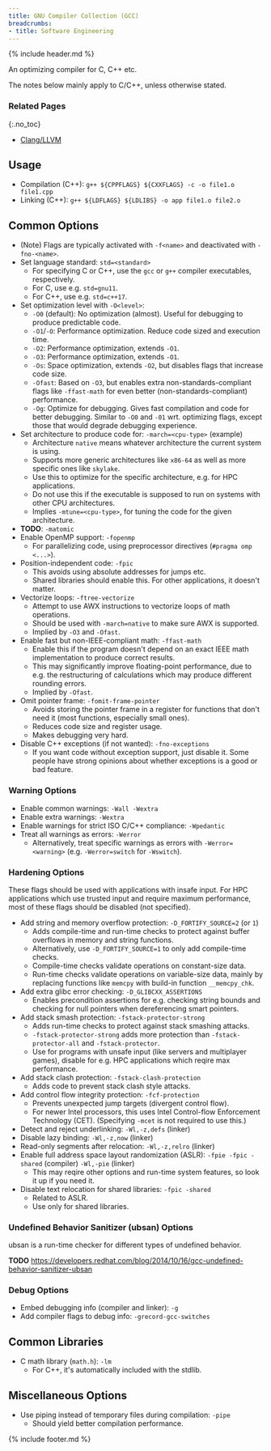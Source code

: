 ```yaml
---
title: GNU Compiler Collection (GCC)
breadcrumbs:
- title: Software Engineering
---
```

{% include header.md %}

An optimizing compiler for C, C++ etc.

The notes below mainly apply to C/C++, unless otherwise stated.

### Related Pages
{:.no_toc}

- [Clang/LLVM](../clang-llvm/)

## Usage

- Compilation (C++): `g++ ${CPPFLAGS} ${CXXFLAGS} -c -o file1.o file1.cpp`
- Linking (C++): `g++ ${LDFLAGS} ${LDLIBS} -o app file1.o file2.o`

## Common Options

- (Note) Flags are typically activated with `-f<name>` and deactivated with `-fno-<name>`.
- Set language standard: `std=<standard>`
    - For specifying C or C++, use the `gcc` or `g++` compiler executables, respectively.
    - For C, use e.g. `std=gnu11`.
    - For C++, use e.g. `std=c++17`.
- Set optimization level with `-O<level>`:
    - `-O0` (default): No optimization (almost). Useful for debugging to produce predictable code.
    - `-O1`/`-O`: Performance optimization. Reduce code sized and execution time.
    - `-O2`: Performance optimization, extends `-O1`.
    - `-O3`: Performance optimization, extends `-O1`.
    - `-Os`: Space optimization, extends `-O2`, but disables flags that increase code size.
    - `-Ofast`: Based on `-O3`, but enables extra non-standards-compliant flags like `-ffast-math` for even better (non-standards-compliant) performance.
    - `-Og`: Optimize for debugging. Gives fast compilation and code for better debugging. Similar to `-O0` and `-01` wrt. optimizing flags, except those that would degrade debugging experience.
- Set architecture to produce code for: `-march=<cpu-type>` (example)
    - Architecture `native` means whatever architecture the current system is using.
    - Supports more generic architectures like `x86-64` as well as more specific ones like `skylake`.
    - Use this to optimize for the specific architecture, e.g. for HPC applications.
    - Do not use this if the executable is supposed to run on systems with other CPU architectures.
    - Implies `-mtune=<cpu-type>`, for tuning the code for the given architecture.
- **TODO**: `-matomic`
- Enable OpenMP support: `-fopenmp`
    - For parallelizing code, using preprocessor directives (`#pragma omp <...>`).
- Position-independent code: `-fpic`
    - This avoids using absolute addresses for jumps etc.
    - Shared libraries should enable this. For other applications, it doesn't matter.
- Vectorize loops: `-ftree-vectorize`
    - Attempt to use AWX instructions to vectorize loops of math operations.
    - Should be used with `-march=native` to make sure AWX is supported.
    - Implied by `-O3` and `-Ofast`.
- Enable fast but non-IEEE-compliant math: `-ffast-math`
    - Enable this if the program doesn't depend on an exact IEEE math implementation to produce correct results.
    - This may significantly improve floating-point performance, due to e.g. the restructuring of calculations which may produce different rounding errors.
    - Implied by `-Ofast`.
- Omit pointer frame: `-fomit-frame-pointer`
    - Avoids storing the pointer frame in a register for functions that don't need it (most functions, especially small ones).
    - Reduces code size and register usage.
    - Makes debugging very hard.
- Disable C++ exceptions (if not wanted): `-fno-exceptions`
    - If you want code without exception support, just disable it. Some people have strong opinions about whether exceptions is a good or bad feature.

### Warning Options

- Enable common warnings: `-Wall -Wextra`
- Enable extra warnings: `-Wextra`
- Enable warnings for strict ISO C/C++ compliance: `-Wpedantic`
- Treat all warnings as errors: `-Werror`
    - Alternatively, treat specific warnings as errors with `-Werror=<warning>` (e.g. `-Werror=switch` for `-Wswitch`).

### Hardening Options

These flags should be used with applications with insafe input. For HPC applications which use trusted input and require maximum performance, most of these flags should be disabled (not specified).

- Add string and memory overflow protection: `-D_FORTIFY_SOURCE=2` (or `1`)
    - Adds compile-time and run-time checks to protect against buffer overflows in memory and string functions.
    - Alternatively, use `-D_FORTIFY_SOURCE=1` to only add compile-time checks.
    - Compile-time checks validate operations on constant-size data.
    - Run-time checks validate operations on variable-size data, mainly by replacing functions like `memcpy` with build-in function `__memcpy_chk`.
- Add extra glibc error checking: `-D_GLIBCXX_ASSERTIONS`
    - Enables precondition assertions for e.g. checking string bounds and checking for null pointers when dereferencing smart pointers.
- Add stack smash protection: `-fstack-protector-strong`
    - Adds run-time checks to protect against stack smashing attacks.
    - `-fstack-protector-strong` adds more protection than `-fstack-protector-all` and `-fstack-protector`.
    - Use for programs with unsafe input (like servers and multiplayer games), disable for e.g. HPC applications which reqire max performance.
- Add stack clash protection: `-fstack-clash-protection`
    - Adds code to prevent stack clash style attacks.
- Add control flow integrity protection: `-fcf-protection`
    - Prevents unexpected jump targets (divergent control flow).
    - For newer Intel processors, this uses Intel Control-flow Enforcement Technology (CET). (Specifying `-mcet` is not required to use this.)
- Detect and reject underlinking: `-Wl,-z,defs` (linker)
- Disable lazy binding: `-Wl,-z,now` (linker)
- Read-only segments after relocation: `-Wl,-z,relro` (linker)
- Enable full address space layout randomization (ASLR): `-fpie -fpic -shared` (compiler) `-Wl,-pie` (linker)
    - This may reqire other options and run-time system features, so look it up if you need it.
- Disable text relocation for shared libraries: `-fpic -shared`
    - Related to ASLR.
    - Use only for shared libraries.

### Undefined Behavior Sanitizer (ubsan) Options

ubsan is a run-time checker for different types of undefined behavior.

**TODO** https://developers.redhat.com/blog/2014/10/16/gcc-undefined-behavior-sanitizer-ubsan

### Debug Options

- Embed debugging info (compiler and linker): `-g`
- Add compiler flags to debug info: `-grecord-gcc-switches`

## Common Libraries

- C math library (`math.h`): `-lm`
    - For C++, it's automatically included with the stdlib.

## Miscellaneous Options

- Use piping instead of temporary files during compilation: `-pipe`
    - Should yield better compilation performance.

{% include footer.md %}
